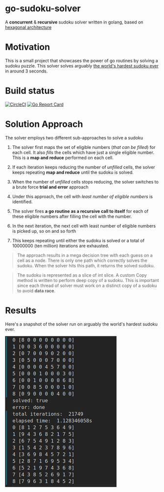 # go-sudoku-solver
A __concurrent__ & __recursive__ sudoku solver written in golang, based on [hexagonal architecture](https://beyondxscratch.com/2017/08/19/hexagonal-architecture-the-practical-guide-for-a-clean-architecture/#acl)

# Motivation
This is a small project that showcases the power of go routines by solving a sudoku puzzle. This solver solves
arguably [the world's hardest sudoku ever](https://curiosity.com/topics/a-finnish-mathematician-claimed-that-this-is-the-most-difficult-sudoku-puzzle-in-the-world-curiosity/) in around 3 seconds.

# Build status
[![CircleCI](https://circleci.com/gh/jeyabalajis/go-sudoku-solver/tree/master.svg?style=shield)](https://circleci.com/gh/jeyabalajis/go-sudoku-solver/tree/master)
[![Go Report Card](https://goreportcard.com/badge/github.com/jeyabalajis/go-sudoku-solver)](https://goreportcard.com/report/github.com/jeyabalajis/go-sudoku-solver)

# Solution Approach

The solver employs two different sub-approaches to solve a sudoku

1. The solver first maps the set of eligible numbers (_that can be filled_) for each cell. It also _fills_ the cells which have just a single eligible number. This is a **map and reduce** performed on each cell.
2. If each iteration keeps reducing the number of _unfilled_ cells, the solver keeps repeating **map and reduce** until the sudoku is solved.


3. When the number of _unfilled_ cells stops reducing, the solver switches to a brute force **trial and error** approach
4. Under this approach, the cell with *least number of eligible numbers* is identified.
5. The solver fires **a go routine as a recursive call to itself** for each of these eligible numbers after filling the cell with the number.
6. In the next iteration, the next cell with least number of eligible numbers is picked up, so on and so forth
7. This keeps repeating until either the sudoku is solved or a total of 10000000 (ten million) iterations are exhausted.

> The approach results in a mega decision tree with each guess on a cell as a node. There is only one path which correctly solves
> the sudoku. When the solver hits this path, it returns the solved sudoku.

> The sudoku is represented as a slice of int slice. A custom Copy method is written to perform deep copy of a sudoku. This is important
> since each thread of solver must work on a distinct copy of a sudoku to avoid **data race**. 

# Results

Here's a snapshot of the solver run on arguably the world's hardest sudoku ever.

![Sudoku Solver results](/images/sudoku_run_results.png)
